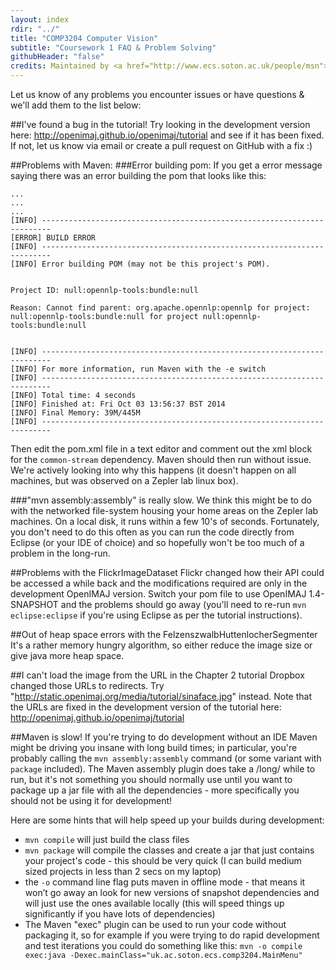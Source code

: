 ```yaml
---
layout: index
rdir: "../"
title: "COMP3204 Computer Vision"
subtitle: "Coursework 1 FAQ & Problem Solving"
githubHeader: "false"
credits: Maintained by <a href="http://www.ecs.soton.ac.uk/people/msn">Professor Mark Nixon</a> and <a href="http://www.ecs.soton.ac.uk/people/jsh2">Dr Jonathon Hare</a>.
---
```


Let us know of any problems you encounter issues or have questions & we'll add them to the list below:

##I've found a bug in the tutorial!
Try looking in the development version here: http://openimaj.github.io/openimaj/tutorial and see if it has been fixed. If not, let us know via email or create a pull request on GitHub with a fix :)

##Problems with Maven:
###Error building pom:
If you get a error message saying there was an error building the pom that looks like this:
	
	...
	...
	...
	[INFO] ------------------------------------------------------------------------
	[ERROR] BUILD ERROR
	[INFO] ------------------------------------------------------------------------
	[INFO] Error building POM (may not be this project's POM).


	Project ID: null:opennlp-tools:bundle:null

	Reason: Cannot find parent: org.apache.opennlp:opennlp for project: null:opennlp-tools:bundle:null for project null:opennlp-tools:bundle:null


	[INFO] ------------------------------------------------------------------------
	[INFO] For more information, run Maven with the -e switch
	[INFO] ------------------------------------------------------------------------
	[INFO] Total time: 4 seconds
	[INFO] Finished at: Fri Oct 03 13:56:37 BST 2014
	[INFO] Final Memory: 39M/445M
	[INFO] ------------------------------------------------------------------------

Then edit the pom.xml file in a text editor and comment out the xml block for the `common-stream` dependency. Maven should then run without issue. We're actively looking into why this happens (it doesn't happen on all machines, but was observed on a Zepler lab linux box).

###"mvn assembly:assembly" is really slow.
We think this might be to do with the networked file-system housing your home areas on the Zepler lab machines. On a local disk, it runs within a few 10's of seconds. Fortunately, you don't need to do this often as you can run the code directly from Eclipse (or your IDE of choice) and so hopefully won't be too much of a problem in the long-run.

##Problems with the FlickrImageDataset
Flickr changed how their API could be accessed a while back and the modifications required are only in the development OpenIMAJ version. Switch your pom file to use OpenIMAJ 1.4-SNAPSHOT and the problems should go away (you'll need to re-run <code>mvn eclipse:eclipse</code> if you're using Eclipse as per the tutorial instructions). 

##Out of heap space errors with the FelzenszwalbHuttenlocherSegmenter
It's a rather memory hungry algorithm, so either reduce the image size or give java more heap space.

##I can't load the image from the URL in the Chapter 2 tutorial
Dropbox changed those URLs to redirects. Try "http://static.openimaj.org/media/tutorial/sinaface.jpg" instead. Note that the URLs are fixed in the development version of the tutorial here: http://openimaj.github.io/openimaj/tutorial

##Maven is slow!
If you're trying to do development without an IDE Maven might be driving you insane with long build times; in particular, you're probably calling the `mvn assembly:assembly` command (or some variant with `package` included). The Maven assembly plugin does take a /long/ while to run, but it's not something you should normally use until you want to package up a jar file with all the dependencies - more specifically you should not be using it for development!

Here are some hints that will help speed up your builds during development:
* `mvn compile` will just build the class files
* `mvn package` will compile the classes and create a jar that just contains your project's code - this should be very quick (I can build medium sized projects in less than 2 secs on my laptop)
* the `-o` command line flag puts maven in offline mode - that means it won’t go away an look for new versions of snapshot dependencies and will just use the ones available locally (this will speed things up significantly if you have lots of dependencies)
* The Maven "exec" plugin can be used to run your code without packaging it, so for example if you were trying to do rapid development and test iterations you could do something like this: `mvn -o compile exec:java -Dexec.mainClass="uk.ac.soton.ecs.comp3204.MainMenu"`


